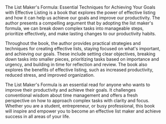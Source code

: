 The List Maker's Formula: Essential Techniques for Achieving Your Goals with Effective Listing is a book that explores the power of effective listing and how it can help us achieve our goals and improve our productivity. The author presents a compelling argument that by adopting the list maker's formula, we can break down complex tasks into manageable steps, prioritize effectively, and make lasting changes to our productivity habits.

Throughout the book, the author provides practical strategies and techniques for creating effective lists, staying focused on what's important, and achieving our goals. These include setting clear objectives, breaking down tasks into smaller pieces, prioritizing tasks based on importance and urgency, and building in time for reflection and review. The book also explores the benefits of effective listing, such as increased productivity, reduced stress, and improved organization.

The List Maker's Formula is an essential read for anyone who wants to improve their productivity and achieve their goals. It challenges conventional wisdom about time management and offers a fresh perspective on how to approach complex tasks with clarity and focus. Whether you are a student, entrepreneur, or busy professional, this book will inspire and empower you to become an effective list maker and achieve success in all areas of your life.
